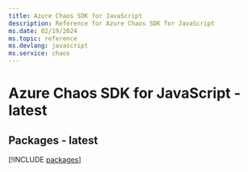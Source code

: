```yaml
---
title: Azure Chaos SDK for JavaScript
description: Reference for Azure Chaos SDK for JavaScript
ms.date: 02/19/2024
ms.topic: reference
ms.devlang: javascript
ms.service: chaos
---
```

# Azure Chaos SDK for JavaScript - latest
## Packages - latest
[!INCLUDE [packages](chaos-index.md)]